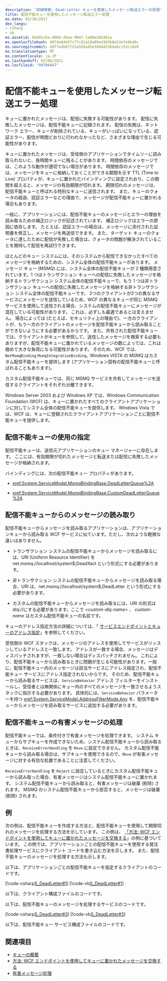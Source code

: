 ```yaml
---
description: '詳細情報: Dead-Letter キューを使用したメッセージ転送エラーの処理'
title: 配信不能キューを使用したメッセージ転送エラー処理
ms.date: 03/30/2017
dev_langs:
- csharp
- vb
ms.assetid: 9e891c6a-d960-45ea-904f-1a00e202d61a
ms.openlocfilehash: 497da84d37cf7c82a2da09e4303b8e53e7e0b46c
ms.sourcegitcommit: ddf7edb67715a5b9a45e3dd44536dabc153c1de0
ms.translationtype: MT
ms.contentlocale: ja-JP
ms.lasthandoff: 02/06/2021
ms.locfileid: "99704447"
---
```

# <a name="using-dead-letter-queues-to-handle-message-transfer-failures"></a>配信不能キューを使用したメッセージ転送エラー処理

キューに置かれたメッセージは、配信に失敗する可能性があります。 配信に失敗したメッセージは、配信不能キューに記録されます。 配信の失敗は、ネットワーク エラー、キューが削除されている、キューがいっぱいになっている、認証エラー、配信が時間どおりに行われなかったなど、さまざまな理由で生じる可能性があります。  
  
 キューに置かれたメッセージは、受信側のアプリケーションでタイムリーに読み取られないと、長時間キューに残ることがあります。 時間依存のメッセージでは、このような動作が適切でない場合があります。 時間依存のメッセージでは、メッセージをキューに格納しておくことができる期間を示す TTL (Time to Live) プロパティが、キューに置かれたバインディングに設定されおり、この期間を超えると、メッセージの有効期限が切れます。 期限切れのメッセージは、配信不能キューと呼ばれる特別なキューに送信されます。 また、キューのクォータの超過、認証エラーなどの理由で、メッセージが配信不能キューに置かれる場合もあります。  
  
 一般に、アプリケーションには、配信不能キューのメッセージとエラーの理由を読み取るための補正ロジックが記述されています。 補正ロジックはエラーの原因に依存します。 たとえば、認証エラーの場合は、メッセージに添付された証明書を修正し、メッセージを再送信できます。 また、ターゲット キューのクォータに達したために配信が失敗した場合は、クォータの問題が解決されていることを期待して配信を再試行できます。  
  
 ほとんどのキュー システムには、そのシステムから配信できなかったすべてのメッセージを格納するための、システム全体の配信不能キューがあります。 メッセージ キュー (MSMQ) には、システム全体の配信不能キューが 2 種類用意されています。1 つはトランザクション キューへの配信に失敗したメッセージを格納するトランザクション システム全体の配信不能キューで、もう 1 つは非トランザクション キューへの配信に失敗したメッセージを格納する非トランザクション システム全体の配信不能キューです。 2つのクライアントが2つの異なるサービスにメッセージを送信しているため、WCF の異なるキューが同じ MSMQ サービスを使用して送信される場合、システムの配信不能キューにメッセージが混在している可能性があります。 これは、必ずしも最適であるとは言えません。 場合によっては (たとえば、セキュリティ上の理由で)、一方のクライアントが、もう一方のクライアントのメッセージを配信不能キューから読み取ることができないようにする必要があるからです。 また、共有された配信不能キューでは、クライアントがキューを参照して、送信したメッセージを検索する必要もありますが、配信不能キューに置かれているメッセージの数によっては、これは極めて大きな負荷になる可能性があります。 そのため、WCF では、 `NetMsmqBinding` `MsmqIntegrationBinding,` Windows VISTA の MSMQ はカスタム配信不能キューを提供します (アプリケーション固有の配信不能キューと呼ばれることもあります)。  
  
 カスタム配信不能キューでは、同じ MSMQ サービスを共有してメッセージを送信するクライアントをそれぞれ分離できます。  
  
 Windows Server 2003 および Windows XP では、Windows Communication Foundation (WCF) は、キューに置かれたすべてのクライアントアプリケーションに対してシステム全体の配信不能キューを提供します。 Windows Vista では、WCF は、キューに登録されたクライアントアプリケーションごとに配信不能キューを提供します。  
  
## <a name="specifying-use-of-the-dead-letter-queue"></a>配信不能キューの使用の指定  

 配信不能キューは、送信元アプリケーションのキュー マネージャーに存在します。 ここには、有効期限が切れたメッセージと転送または配信に失敗したメッセージが格納されます。  
  
 バインディングには、次の配信不能キュー プロパティがあります。  
  
- <xref:System.ServiceModel.MsmqBindingBase.DeadLetterQueue%2A>  
  
- <xref:System.ServiceModel.MsmqBindingBase.CustomDeadLetterQueue%2A>  
  
## <a name="reading-messages-from-the-dead-letter-queue"></a>配信不能キューからのメッセージの読み取り  

 配信不能キューからメッセージを読み取るアプリケーションは、アプリケーションキューから読み取る WCF サービスに似ています。ただし、次のような軽微な違いはありません。  
  
- トランザクション システムの配信不能キューからメッセージを読み取るには、URI (Uniform Resource Identifier) を net.msmq://localhost/system$;DeadXact という形式にする必要があります。  
  
- 非トランザクション システムの配信不能キューからメッセージを読み取る場合、URI は、net.msmq://localhost/system$;DeadLetter という形式にする必要があります。  
  
- カスタムの配信不能キューからメッセージを読み取るには、URI の形式は dlq://にする必要があります。ここで \<*custom-dlq-name*> 、 *custom-name* はカスタム配信不能キューの名前です。  
  
 キューのアドレス指定方法の詳細については、「 [サービスエンドポイントとキューのアドレス指定](service-endpoints-and-queue-addressing.md)」を参照してください。  
  
 受信側の WCF スタックは、メッセージのアドレスを使用してサービスがリッスンしているアドレスと一致します。 アドレスが一致する場合、メッセージはディスパッチされますが、一致しない場合はディスパッチされません。 これにより、配信不能キューから読み取るときに問題が生じる可能性があります。一般に、配信不能キュー内のメッセージは該当サービスにアドレス指定され、配信不能キュー サービスにアドレス指定されないからです。 そのため、配信不能キューから読み取るサービスは、`ServiceBehavior` アドレス フィルターをインストールし、受信者とは無関係にキュー内のすべてのメッセージを一致させるようスタックに指示する必要があります。 具体的には、`ServiceBehavior` パラメーターを持つ <xref:System.ServiceModel.AddressFilterMode.Any> を、配信不能キューからメッセージを読み取るサービスに追加する必要があります。  
  
## <a name="poison-message-handling-from-the-dead-letter-queue"></a>配信不能キューの有害メッセージの処理  

 配信不能キューでは、条件付きで有害メッセージを処理できます。 システム キューからサブキューを作成できないため、システム配信不能キューから読み取るときは、`ReceiveErrorHandling` を `Move` に設定できません。 カスタム配信不能キューから読み取る場合は、サブキューを使用できるので、`Move` が有害メッセージに対する有効な処置であることに注意してください。  
  
 `ReceiveErrorHandling` を `Reject` に設定しているときにカスタム配信不能キューから読み取った場合、有害メッセージはシステム配信不能キューに置かれます。 システム配信不能キューから読み取ると、有害メッセージは破棄 (削除) されます。 MSMQ のシステム配信不能キューから拒否すると、メッセージは破棄 (削除) されます。  
  
## <a name="example"></a>例  

 次の例は、配信不能キューを作成する方法と、配信不能キューを使用して期限切れのメッセージを処理する方法を示しています。 この例は、 [「方法: WCF エンドポイントを使用してキューに置かれたメッセージを交換する](how-to-exchange-queued-messages-with-wcf-endpoints.md)」の例に基づいています。 この例では、アプリケーションごとの配信不能キューを使用する発注書処理サービスにクライアント コードを書き込む方法を示します。 また、配信不能キューのメッセージを処理する方法も示します。  
  
 以下は、アプリケーションごとの配信不能キューを指定するクライアントのコードです。  
  
 [!code-csharp[S_DeadLetter#1](../../../../samples/snippets/csharp/VS_Snippets_CFX/s_deadletter/cs/client.cs#1)]
 [!code-vb[S_DeadLetter#1](../../../../samples/snippets/visualbasic/VS_Snippets_CFX/s_deadletter/vb/client.vb#1)]  
  
 以下は、クライアント構成ファイルのコードです。  

 以下は、配信不能キューのメッセージを処理するサービスのコードです。  
  
 [!code-csharp[S_DeadLetter#3](../../../../samples/snippets/csharp/VS_Snippets_CFX/s_deadletter/cs/dlservice.cs#3)]
 [!code-vb[S_DeadLetter#3](../../../../samples/snippets/visualbasic/VS_Snippets_CFX/s_deadletter/vb/dlservice.vb#3)]  
  
 以下は、配信不能キュー サービス構成ファイルのコードです。  

## <a name="see-also"></a>関連項目

- [キューの概要](queues-overview.md)
- [方法: WCF エンドポイントを使用してキューに置かれたメッセージを交換する](how-to-exchange-queued-messages-with-wcf-endpoints.md)
- [有害メッセージ処理](poison-message-handling.md)
